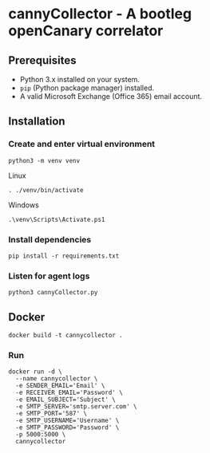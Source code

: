 # cannyCollector - A bootleg openCanary correlator

## Prerequisites

- Python 3.x installed on your system.
- `pip` (Python package manager) installed.
- A valid Microsoft Exchange (Office 365) email account.

## Installation

### Create and enter virtual environment 
```
python3 -m venv venv
```
Linux
```
. ./venv/bin/activate
```
Windows
```
.\venv\Scripts\Activate.ps1
```
### Install dependencies
```
pip install -r requirements.txt
```
### Listen for agent logs
```
python3 cannyCollector.py
```

## Docker 
```
docker build -t cannycollector .
```
### Run

```
docker run -d \
  --name cannycollector \
  -e SENDER_EMAIL='Email' \
  -e RECEIVER_EMAIL='Password' \
  -e EMAIL_SUBJECT='Subject' \
  -e SMTP_SERVER='smtp.server.com' \
  -e SMTP_PORT='587' \
  -e SMTP_USERNAME='Username' \
  -e SMTP_PASSWORD='Password' \
  -p 5000:5000 \
  cannycollector
```